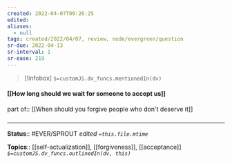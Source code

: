 ```yaml
---
created: 2022-04-07T09:26:25 
edited: 
aliases:
  - null
tags: created/2022/04/07, review, node/evergreen/question
sr-due: 2022-04-13
sr-interval: 1
sr-ease: 219
---
```

> [!infobox]
`$=customJS.dv_funcs.mentionedIn(dv)`

#### [[How long should we wait for someone to accept us]]

part of:: [[When should you forgive people who don't deserve it]]

### <hr class="footnote"/>

**Status**:: #EVER/SPROUT
*edited `=this.file.mtime`*

**Topics**:: [[self-actualization]], [[forgiveness]], [[acceptance]]
*`$=customJS.dv_funcs.outlinedIn(dv, this)`*
